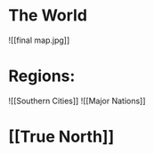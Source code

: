# The World

![[final map.jpg]]

# Regions:
![[Southern Cities]]
![[Major Nations]]

# [[True North]]